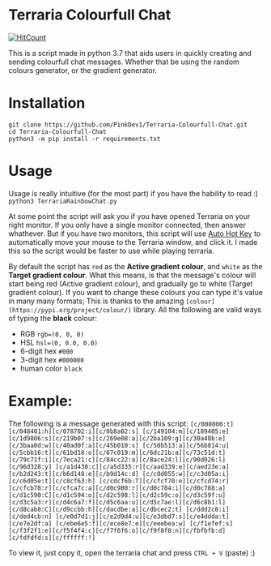 # Terraria Colourfull Chat
[![HitCount](http://hits.dwyl.com/pinkdev1/Terraria-Colourfull-Chat.svg)](http://hits.dwyl.com/pinkdev1/Terraria-Colourfull-Chat)    

This is a script made in python 3.7 that aids users in quickly creating and sending colourfull chat messages. Whether that be using the random colours generator, or the gradient generator.

# Installation
`git clone https://github.com/PinkDev1/Terraria-Colourfull-Chat.git`    
`cd Terraria-Colourfull-Chat`    
`python3 -m pip install -r requirements.txt`    

# Usage
Usage is really intuitive (for the most part) if you have the hability to read :)
`python3 TerrariaRainbowChat.py`

At some point the script will ask you if you have opened Terraria on your right monitor. If you only have a single monitor connected, then answer whathever. But if you have two monitors, this script will use [Auto Hot Key](https://www.autohotkey.com/) to automatically move your mouse to the Terraria window, and click it. I made this so the script would be faster to use while playing terraria. 

By default the script has `red` as the **Active gradient colour**, and `white` as the **Target gradient colour**. What this means, is that the message's colour will start being red (Active gradient colour), and gradually go to white (Target gradient colour). If you want to change these colours you can type it's value in many many formats; This is thanks to the amazing `[colour](https://pypi.org/project/colour/)` library. All the following are valid ways of typing the **black** colour:

* RGB `rgb=(0, 0, 0)`
* HSL `hsl=(0, 0.0, 0.0)`
* 6-digit hex `#000`
* 3-digit hex `#000000`
* human color `black`

# Example:
The following is a message generated with this script:
`[c/008000:t][c/048401:h][c/078702:i][c/0b8a02:s] [c/149104:m][c/189405:e][c/1d9806:s][c/219b07:s][c/269e08:a][c/2ba109:g][c/30a40b:e] [c/3baa0d:w][c/40ad0f:a][c/45b010:s] [c/50b513:a][c/56b814:u][c/5cbb16:t][c/61bd18:o][c/67c019:m][c/6dc21b:a][c/73c51d:t][c/79c71f:i][c/7eca21:c][c/84cc22:a][c/8ace24:l][c/90d026:l][c/96d328:y] [c/a1d430:c][c/a5d335:r][c/aad339:e][c/aed23e:a][c/b2d243:t][c/b6d148:e][c/b9d14c:d] [c/c0d055:w][c/c3d05a:i][c/c6d05e:t][c/c8cf63:h] [c/cdcf6b:T][c/cfcf70:e][c/cfcd74:r][c/cfcb78:r][c/cfca7c:a][c/d0c980:r][c/d0c784:i][c/d0c788:a] [c/d1c590:C][c/d1c594:o][c/d2c598:l][c/d2c59c:o][c/d3c59f:u][c/d3c5a3:r][c/d4c6a7:f][c/d5c6aa:u][c/d5c7ae:l][c/d6c8b1:l] [c/d8cab8:C][c/d9ccbb:h][c/dacdbe:a][c/dbcec2:t] [c/ddd2c8:i][c/ded4cb:n] [c/e0d7d1:j][c/e2d9d4:u][c/e3dbd7:s][c/e4ddda:t] [c/e7e2df:a] [c/ebe6e5:f][c/ece8e7:e][c/eeebea:w] [c/f1efef:s][c/f3f2f1:e][c/f5f4f4:c][c/f7f6f6:o][c/f9f8f8:n][c/fbfbfb:d][c/fdfdfd:s][c/ffffff:!]`

To view it, just copy it, open the terraria chat and press `CTRL + V` (paste) :)
